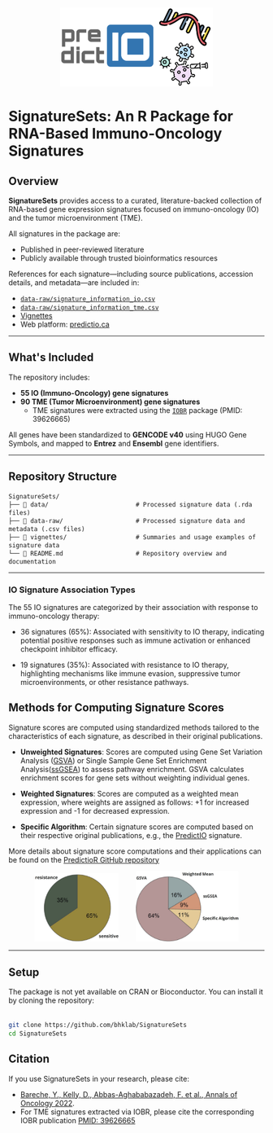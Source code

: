<p align="center">
  <img width="300" src="vignettes/SignatureSets_Logo.jpg">
</p>


# SignatureSets: An R Package for RNA-Based Immuno-Oncology Signatures

## Overview

**SignatureSets** provides access to a curated, literature-backed collection of RNA-based gene expression signatures focused on immuno-oncology (IO) and the tumor microenvironment (TME).

All signatures in the package are:
- Published in peer-reviewed literature
- Publicly available through trusted bioinformatics resources


References for each signature—including source publications, accession details, and metadata—are included in:
- [`data-raw/signature_information_io.csv`](https://github.com/bhklab/SignatureSets/blob/main/data-raw/signature_information_io.csv)
- [`data-raw/signature_information_tme.csv`](https://github.com/bhklab/SignatureSets/blob/main/data-raw/signature_information_tme.csv)
- [Vignettes](https://github.com/bhklab/SignatureSets/blob/main/vignettes/SignatureSets.Rmd)
- Web platform: [predictio.ca](https://predictio.ca/)

---

## What's Included

The repository includes:

- **55 IO (Immuno-Oncology) gene signatures**  
- **90 TME (Tumor Microenvironment) gene signatures**  
    - TME signatures were extracted using the [`IOBR`](https://github.com/IOBR/IOBR) package (PMID: 39626665)

All genes have been standardized to **GENCODE v40** using HUGO Gene Symbols, and mapped to **Entrez** and **Ensembl** gene identifiers.

---

## Repository Structure

```plaintext
SignatureSets/
├── 📁 data/                        # Processed signature data (.rda files)  
├── 📁 data-raw/                    # Processed signature data and metadata (.csv files) 
├── 📁 vignettes/                   # Summaries and usage examples of signature data
└── 📄 README.md                    # Repository overview and documentation
```

---
### IO Signature Association Types

The 55 IO signatures are categorized by their association with response to immuno-oncology therapy:

- 36 signatures (65%): Associated with sensitivity to IO therapy, indicating potential positive responses such as immune activation or enhanced checkpoint inhibitor efficacy.

- 19 signatures (35%): Associated with resistance to IO therapy, highlighting mechanisms like immune evasion, suppressive tumor microenvironments, or other resistance pathways.

                           
## Methods for Computing Signature Scores

Signature scores are computed using standardized methods tailored to the characteristics of each signature, as described in their original publications.

- **Unweighted Signatures**: Scores are computed using Gene Set Variation Analysis ([GSVA](https://bmcbioinformatics.biomedcentral.com/articles/10.1186/1471-2105-14-7)) or Single Sample Gene Set Enrichment Analysis([ssGSEA](https://pubmed.ncbi.nlm.nih.gov/16199517/)) to assess pathway enrichment. GSVA calculates enrichment scores for gene sets without weighting individual genes.

- **Weighted Signatures**: Scores are computed as a weighted mean expression, where weights are assigned as follows: +1 for increased expression and -1 for decreased expression. 

- **Specific Algorithm**: Certain signature scores are computed based on their respective original publications, e.g., the [PredictIO](https://pubmed.ncbi.nlm.nih.gov/36055464/) signature. 

More details about signature score computations and their applications can be found on the [PredictioR GitHub repository](https://github.com/bhklab/PredictioR)

<p align="center">
  <img width="33%" src="vignettes/SignatureSets_association.jpg" alt="SignatureSets Association"    style="margin-right: 30px;">
  <img width="40%" src="vignettes/SignatureSets_method.jpg" alt="SignatureSets Method">
</p>

---

## Setup
                                                                 
The package is not yet available on CRAN or Bioconductor. You can install it by cloning the repository:

``` bash

git clone https://github.com/bhklab/SignatureSets
cd SignatureSets

```

## Citation 
                                                                  
If you use SignatureSets in your research, please cite:

- [Bareche, Y., Kelly, D., Abbas-Aghababazadeh, F. et al., Annals of Oncology 2022](https://pubmed.ncbi.nlm.nih.gov/36055464/).
- For TME signatures extracted via IOBR, please cite the corresponding IOBR publication [PMID: 39626665](https://pubmed.ncbi.nlm.nih.gov/39626665/)
                                                                      
